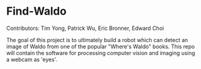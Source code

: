 Find-Waldo
==========
Contributors: Tim Yong, Patrick Wu, Eric Bronner, Edward Choi

The goal of this project is to ultimately build a robot which can detect an image of Waldo from one of the popular "Where's Waldo" books.
This repo will contain the software for processing computer vision and imaging using a webcam as 'eyes'.
